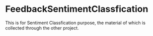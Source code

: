 # FeedbackSentimentClassfication
This is for Sentiment Classfication purpose, the material of which is collected through the other project.
